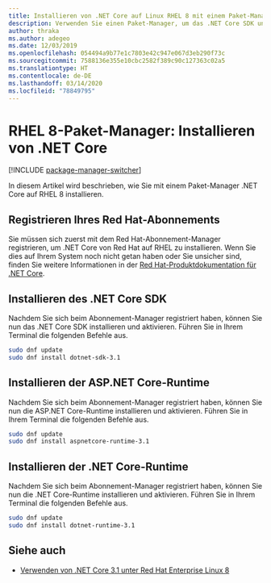 ```yaml
---
title: Installieren von .NET Core auf Linux RHEL 8 mit einem Paket-Manager (.NET Core)
description: Verwenden Sie einen Paket-Manager, um das .NET Core SDK und die -Runtime auf RHEL 8 zu installieren.
author: thraka
ms.author: adegeo
ms.date: 12/03/2019
ms.openlocfilehash: 054494a9b77e1c7803e42c947e067d3eb290f73c
ms.sourcegitcommit: 7588136e355e10cbc2582f389c90c127363c02a5
ms.translationtype: HT
ms.contentlocale: de-DE
ms.lasthandoff: 03/14/2020
ms.locfileid: "78849795"
---
```

# <a name="rhel-8-package-manager---install-net-core"></a>RHEL 8-Paket-Manager: Installieren von .NET Core

[!INCLUDE [package-manager-switcher](includes/package-manager-switcher.md)]

In diesem Artikel wird beschrieben, wie Sie mit einem Paket-Manager .NET Core auf RHEL 8 installieren.

## <a name="register-your-red-hat-subscription"></a>Registrieren Ihres Red Hat-Abonnements

Sie müssen sich zuerst mit dem Red Hat-Abonnement-Manager registrieren, um .NET Core von Red Hat auf RHEL zu installieren. Wenn Sie dies auf Ihrem System noch nicht getan haben oder Sie unsicher sind, finden Sie weitere Informationen in der [Red Hat-Produktdokumentation für .NET Core](https://access.redhat.com/documentation/net_core/).

## <a name="install-the-net-core-sdk"></a>Installieren des .NET Core SDK

Nachdem Sie sich beim Abonnement-Manager registriert haben, können Sie nun das .NET Core SDK installieren und aktivieren. Führen Sie in Ihrem Terminal die folgenden Befehle aus.

```bash
sudo dnf update
sudo dnf install dotnet-sdk-3.1
```

## <a name="install-the-aspnet-core-runtime"></a>Installieren der ASP.NET Core-Runtime

Nachdem Sie sich beim Abonnement-Manager registriert haben, können Sie nun die ASP.NET Core-Runtime installieren und aktivieren. Führen Sie in Ihrem Terminal die folgenden Befehle aus.

```bash
sudo dnf update
sudo dnf install aspnetcore-runtime-3.1
```

## <a name="install-the-net-core-runtime"></a>Installieren der .NET Core-Runtime

Nachdem Sie sich beim Abonnement-Manager registriert haben, können Sie nun die .NET Core-Runtime installieren und aktivieren. Führen Sie in Ihrem Terminal die folgenden Befehle aus.

```bash
sudo dnf update
sudo dnf install dotnet-runtime-3.1
```

## <a name="see-also"></a>Siehe auch

- [Verwenden von .NET Core 3.1 unter Red Hat Enterprise Linux 8](https://access.redhat.com/documentation/en-us/red_hat_enterprise_linux/8/html/developing_.net_applications_in_rhel_8/index)

